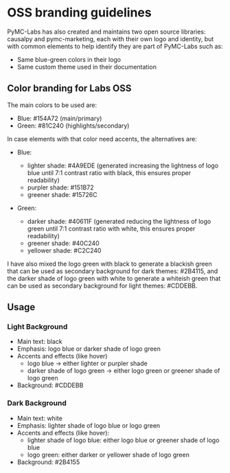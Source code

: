 # OSS branding guidelines

PyMC-Labs has also created and maintains two open source libraries: causalpy and pymc-marketing,
each with their own logo and identity, but with common elements to help identify they are
part of PyMC-Labs such as:

* Same blue-green colors in their logo
* Same custom theme used in their documentation


## Color branding for Labs OSS

The main colors to be used are:

* Blue: #154A72 (main/primary)
* Green: #81C240 (highlights/secondary)

In case elements with that color need accents, the alternatives are:

* Blue:
  * lighter shade: #4A9EDE (generated increasing the lightness of logo blue until 7:1 contrast ratio
    with black, this ensures proper readability)
  * purpler shade: #151B72
  * greener shade: #15726C

* Green:
  * darker shade: #40611F (generated reducing the lightness of logo green until 7:1 contrast ratio
    with white, this ensures proper readability)
  * greener shade: #40C240
  * yellower shade: #C2C240

I have also mixed the logo green with black to generate a blackish green that can be used as
secondary background for dark themes: #2B4115, and the darker shade of logo green with white
to generate a whiteish green that can be used as secondary background for light themes: #CDDEBB.

## Usage

### Light Background
* Main text: black
* Emphasis: logo blue or darker shade of logo green
* Accents and effects (like hover)
  - logo blue -> either lighter or purpler shade
  - darker shade of logo green -> either logo green or greener shade of logo green
* Background: #CDDEBB

### Dark Background
* Main text: white
* Emphasis: lighter shade of logo blue or logo green
* Accents and effects (like hover):
  - lighter shade of logo blue: either logo blue or greener shade of logo blue
  - logo green: either darker or yellower shade of logo green
* Background: #2B4155
